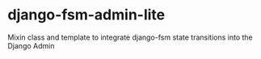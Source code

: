 # django-fsm-admin-lite

Mixin class and template to integrate django-fsm state transitions into the Django Admin

